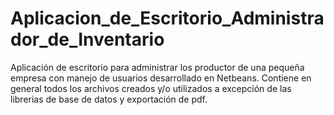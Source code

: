 # Aplicacion_de_Escritorio_Administrador_de_Inventario
Aplicación de escritorio para administrar los productor de una pequeña empresa con manejo de usuarios desarrollado en Netbeans.
Contiene en general todos los archivos creados y/o utilizados a excepción de las librerias de base de datos y  exportación de pdf.
